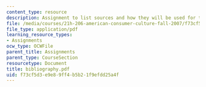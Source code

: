 ```yaml
---
content_type: resource
description: Assignment to list sources and how they will be used for the Final Paper.
file: /media/courses/21h-206-american-consumer-culture-fall-2007/f73cf5d3e9e89ff4b5b21f9efdd25a4f_bibliography.pdf
file_type: application/pdf
learning_resource_types:
- Assignments
ocw_type: OCWFile
parent_title: Assignments
parent_type: CourseSection
resourcetype: Document
title: bibliography.pdf
uid: f73cf5d3-e9e8-9ff4-b5b2-1f9efdd25a4f
---
```

